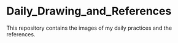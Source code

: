 # Daily_Drawing_and_References
This repository contains the  images of my daily practices and the references.
